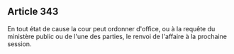 Article 343
----
En tout état de cause la cour peut ordonner d'office, ou à la requête du
ministère public ou de l'une des parties, le renvoi de l'affaire à la prochaine
session.
